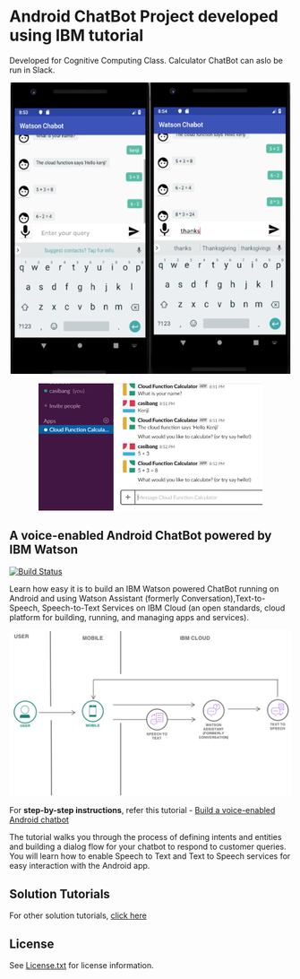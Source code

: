 # Android ChatBot Project developed using IBM tutorial

Developed for Cognitive Computing Class.
Calculator ChatBot can aslo be run in Slack.

<p align="center"><img src="images/android_chatbot.png" height="520" width="250" /><img src="images/android_watson_chatbot.png" height="520" width="250" /></p>
<p align="center"><img src="images/slack_watson_chatbot.png" width="400" /></p>

## A voice-enabled Android ChatBot powered by IBM Watson

[![Build Status](https://travis-ci.org/IBM-Cloud/chatbot-watson-android.svg?branch=master)](https://travis-ci.org/IBM-Cloud/chatbot-watson-android)

Learn how easy it is to build an IBM Watson powered ChatBot running on Android and using Watson Assistant (formerly Conversation),Text-to-Speech, Speech-to-Text Services on IBM Cloud (an open standards, cloud platform for building, running, and managing apps and services).

<p align="center"><img src="images/architecture.png"/></p>

For **step-by-step instructions**, refer this tutorial - [Build a voice-enabled Android chatbot](https://console.bluemix.net/docs/tutorials/android-watson-chatbot.html)

The tutorial walks you through the process of defining intents and entities and building a dialog flow for your chatbot to respond to customer queries. You will learn how to enable Speech to Text and Text to Speech services for easy interaction with the Android app.

## Solution Tutorials 

For other solution tutorials, [click here](http://ibm.biz/solution-tutorials)

## License

See [License.txt](https://github.com/IBM-Cloud/chatbot-watson-android/blob/master/License.txt) for license information.
